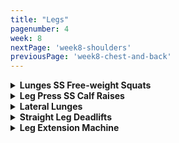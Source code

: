 ```yaml
---
title: "Legs"
pagenumber: 4
week: 8
nextPage: 'week8-shoulders'
previousPage: 'week8-chest-and-back'
---
```


<details>
<summary><b>Lunges SS Free-weight Squats</b></summary

<figure class="video_container">
  <video controls={true}>
    <source src="https://github.com/jakebayliss/jpfitness/assets/101162903/9a93de59-479a-42ad-8fb7-32b2cbfcda1b">
  </video>
</figure>

- Warm-up set with body weight then straight into it

- Don't over-stride - keep stride length reasonable so you're not over extending, losing balance

- Shoulders back, vertical torso - core engaged, knee directly over ankle with majority of your weight in your front foot

- Superset with bodyweight squats (mainly so I can still incorporate squats and reap some of their benefits)

- I like to do ~14kg each arm, 10 reps each leg

<figure class="video_container">
  <video controls={true}>
    <source src="https://github.com/jakebayliss/jpfitness/assets/101162903/06cfac63-a57e-4ed6-8c0f-6798c54da65a" type="video/mp4">
  </video>
</figure>

- Feet shoulder width apart, bend your hips and knees simultaneously

- Lean back into the squat - hinging at the hips, keep your back neutral and core engaged

- I do bodyweight sets here as my lower back is injured!

</details>

<details>
<summary><b>Leg Press SS Calf Raises</b></summary

<figure class="video_container">
  <video controls={true}>
    <source src="https://github.com/jakebayliss/jpfitness/assets/101162903/22f8f9ed-ecfd-45f9-955c-30b4ba0874ea" type="video/mp4">
  </video>
</figure>

- Back rest position is once again key - I like to have it configured so, when resting on the press, my legs are slightly bent (as in the video)

- This enables me to comfortably push off the safety holders and gives a nice smooth full range of motion during the set

- Don't go too heavy if it's your first time doing leg press - start off with no weight to get used to the machine and the safety mechanism then start to stack up weight as you see fit!

- If you're properly positioned (as above) then once you lock the machine back in its starting position you can begin calf raises without any adjustments

- This is great because you don't need to disengage the safety to do calf raises now!

- I typically leg press x3 20kg plates either side and calf raise the same!

</details>

<details>
<summary><b>Lateral Lunges</b></summary

<figure class="video_container">
  <video controls={true}>
    <source src="https://github.com/jakebayliss/jpfitness/assets/101162903/68bcf02b-c4da-4123-bd3d-daf340156726" type="video/mp4">
  </video>
</figure>

- FORM FORM FORM

- I can't stress this enough for lateral lunges - form is so important

- Start legs together with the foot you're going to be stepping with SLIGHTLY in front of your back foot

- Step out so your front foot is slightly in front of your back foot, the previous step helps ensure this happens every rep

- Now, lean back with your hips keeping your core upright and solid throughout

- Imagine there's a bench behind you that you're trying to sit on

- Don't use any weight until you're 100% confident with your form!

- I do no weight because of my lower back but once you've got your form locked I recommend starting by holding a 5kg plate and working your way up!

</details>

<details>
<summary><b>Straight Leg Deadlifts</b></summary

<figure class="video_container">
  <video controls={true}>
    <source src="https://github.com/jakebayliss/jpfitness/assets/101162903/d315dd30-d36f-4f52-9c42-0ac5ec7c9a89" type="video/mp4">
  </video>
</figure>

- Potentially the most important exercise to get your form correct

- You can see in the video how much I'm looking at the camera to ensure my form is correct

- Firstly, stand shoulder width apart and bend your knees

- Sit backwards with your hips and keep your back in a neutral position

- Don't allow your back to overextend (arch forwards) on the way down

- Stop around sock/ankle height so you don't go too far and force your back to over extend

- Pull upwards using your hamstrings and back

- I rep around the 10kg mark for these with great caution to not do my back in again!

</details>

<details>
<summary><b>Leg Extension Machine</b></summary

<figure class="video_container">
  <video controls={true}>
    <source src="https://github.com/jakebayliss/jpfitness/assets/101162903/86cd70ba-cbe5-4af5-9818-811c6e45e7ab" type="video/mp4">
  </video>
</figure>

- Similarly to the above leg extensions you want to position the machine so your knees are pivoting nicely off the bench

- Machine required for these as it's much faster - x2 normal sets then x1 drop set: Start at your working weight for 6 reps, drop 2 pegs for 8 reps, 2 more pegs for 10 reps and finally 2 more pegs til failure

- I'm currently doing 65kg to start with then dropping in increments of 8kg each time I drop set

</details>
